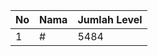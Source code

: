 | No | Nama            | Jumlah Level |
|----|-----------------|--------------|
| 1  | #    |    5484        |
